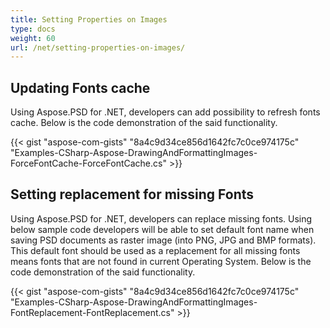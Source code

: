 ```yaml
---
title: Setting Properties on Images
type: docs
weight: 60
url: /net/setting-properties-on-images/
---
```


## **Updating Fonts cache**
Using Aspose.PSD for .NET, developers can add possibility to refresh fonts cache. Below is the code demonstration of the said functionality.



{{< gist "aspose-com-gists" "8a4c9d34ce856d1642fc7c0ce974175c" "Examples-CSharp-Aspose-DrawingAndFormattingImages-ForceFontCache-ForceFontCache.cs" >}}
## **Setting replacement for missing Fonts**
Using Aspose.PSD for .NET, developers can replace missing fonts. Using below sample code developers will be able to set default font name when saving PSD documents as raster image (into PNG, JPG and BMP formats). This default font should be used as a replacement for all missing fonts means fonts that are not found in current Operating System. Below is the code demonstration of the said functionality.

{{< gist "aspose-com-gists" "8a4c9d34ce856d1642fc7c0ce974175c" "Examples-CSharp-Aspose-DrawingAndFormattingImages-FontReplacement-FontReplacement.cs" >}}
